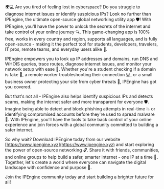 🌍💻 Are you tired of feeling lost in cyberspace? Do you struggle to diagnose internet issues or identify suspicious IPs? Look no further than IPEngine, the ultimate open-source global networking utility app 🛡️! With IPEngine, you'll have the power to unlock the secrets of the internet and take control of your online journey 🔍. This game-changing app is 100% free, works in every country and region, supports all languages, and is fully open-source - making it the perfect tool for students, developers, travelers, IT pros, remote teams, and everyday users alike 📡.

IPEngine empowers you to look up IP addresses and domains, run DNS and WHOIS queries, trace routes, diagnose internet issues, and monitor your network setup with ease 🔧. Whether you're a student checking if a domain is fake 🤔, a remote worker troubleshooting their connection 💻, or a small business owner protecting your site from cyber threats 🚀, IPEngine has got you covered.

But that's not all - IPEngine also helps identify suspicious IPs and detects scams, making the internet safer and more transparent for everyone 🛡️. Imagine being able to detect and block phishing attempts in real-time 💥 or identifying compromised accounts before they're used to spread malware 🚫. With IPEngine, you'll have the tools to take back control of your online experience and join forces with a global community committed to building a safer internet.

So why wait? Download IPEngine today from our website [https://www.ipengine.xyz](https://www.ipengine.xyz) and start exploring the power of open-source networking 🔓. Share it with friends, communities, and online groups to help build a safer, smarter internet - one IP at a time 🌟. Together, let's create a world where everyone can navigate the digital landscape with confidence and purpose 💪.

Join the IPEngine community today and start building a brighter future for all!